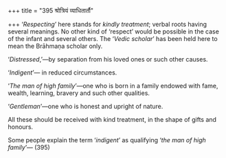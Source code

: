+++
title = "395 श्रोत्रियं व्याधितार्तौ"

+++
‘*Respecting*’ here stands for *kindly treatment*; verbal roots having
several meanings. No other kind of ‘respect’ would be possible in the
case of the infant and several others. The ‘*Vedic scholar*’ has been
held here to mean the Brāhmaṇa scholar only.

‘*Distressed*,’—by separation from his loved ones or such other causes.

‘*Indigent*’— in reduced circumstances.

‘*The man of high family*’—one who is born in a family endowed with
fame, wealth, learning, bravery and such other qualities.

‘*Gentleman*’—one who is honest and upright of nature.

All these should be received with kind treatment, in the shape of gifts
and honours.

Some people explain the term ‘*indigent*’ as qualifying ‘*the man of
high family*’— (395)


